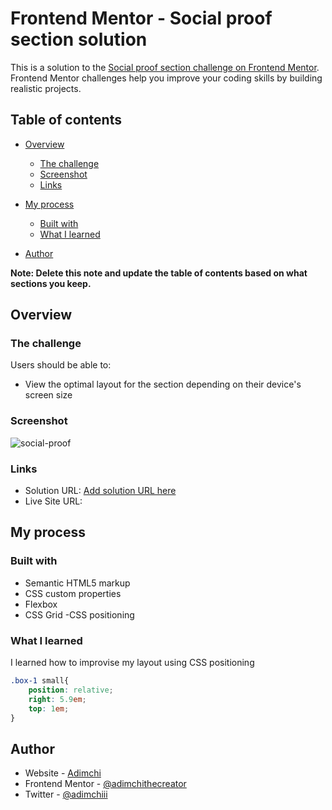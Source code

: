# Frontend Mentor - Social proof section solution

This is a solution to the [Social proof section challenge on Frontend Mentor](https://www.frontendmentor.io/challenges/social-proof-section-6e0qTv_bA). Frontend Mentor challenges help you improve your coding skills by building realistic projects. 

## Table of contents

- [Overview](#overview)
  - [The challenge](#the-challenge)
  - [Screenshot](#screenshot)
  - [Links](#links)
- [My process](#my-process)
  - [Built with](#built-with)
  - [What I learned](#what-i-learned)

- [Author](#author)


**Note: Delete this note and update the table of contents based on what sections you keep.**

## Overview

### The challenge

Users should be able to:

- View the optimal layout for the section depending on their device's screen size

### Screenshot

![social-proof](https://user-images.githubusercontent.com/74629257/167258619-3af93fd0-7142-4545-9469-e47c326753f8.png)


### Links

- Solution URL: [Add solution URL here](https://your-solution-url.com)
- Live Site URL: [](https://your-live-site-url.com)

## My process

### Built with

- Semantic HTML5 markup
- CSS custom properties
- Flexbox
- CSS Grid
-CSS positioning


### What I learned

I learned how to improvise my layout using CSS positioning

```css
.box-1 small{
    position: relative;
    right: 5.9em;
    top: 1em;
}
```


## Author

- Website - [Adimchi](https://www.adimchi.netlify.app)
- Frontend Mentor - [@adimchithecreator](https://www.frontendmentor.io/profile/adimchithecreator)
- Twitter - [@adimchiii](https://www.twitter.com/adimchii)

